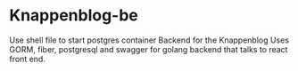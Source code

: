 # Knappenblog-be

Use shell file to start postgres container
Backend for the Knappenblog
Uses GORM, fiber, postgresql and swagger for golang backend that talks to react front end.
